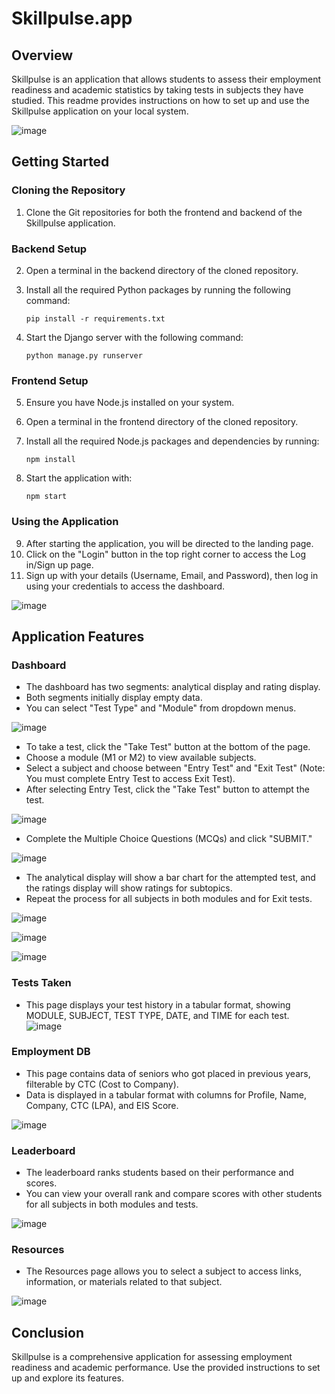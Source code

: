 # Skillpulse.app

## Overview
Skillpulse is an application that allows students to assess their employment readiness and academic statistics by taking tests in subjects they have studied. This readme provides instructions on how to set up and use the Skillpulse application on your local system.


![image](https://github.com/DeexithParand2k2/Skillpulse.app/assets/82024077/5ba6b435-7fcf-4617-ac8e-0cdc3d78a3e8)



## Getting Started

### Cloning the Repository
1. Clone the Git repositories for both the frontend and backend of the Skillpulse application.

### Backend Setup
2. Open a terminal in the backend directory of the cloned repository.
3. Install all the required Python packages by running the following command:
   ```shell
   pip install -r requirements.txt
   ```

4. Start the Django server with the following command:
   ```shell
   python manage.py runserver
   ```

### Frontend Setup
5. Ensure you have Node.js installed on your system.
6. Open a terminal in the frontend directory of the cloned repository.
7. Install all the required Node.js packages and dependencies by running:
   ```shell
   npm install
   ```

8. Start the application with:
   ```shell
   npm start
   ```

### Using the Application
9. After starting the application, you will be directed to the landing page.
10. Click on the "Login" button in the top right corner to access the Log in/Sign up page.
11. Sign up with your details (Username, Email, and Password), then log in using your credentials to access the dashboard.

    
![image](https://github.com/DeexithParand2k2/Skillpulse.app/assets/82024077/ead3cf6d-e53a-44d4-88b7-457b505ac18c)



## Application Features

### Dashboard
- The dashboard has two segments: analytical display and rating display.
- Both segments initially display empty data.
- You can select "Test Type" and "Module" from dropdown menus.

  
![image](https://github.com/DeexithParand2k2/Skillpulse.app/assets/82024077/7672888b-bbc6-4336-a5bd-a4bebec236df)


- To take a test, click the "Take Test" button at the bottom of the page.
- Choose a module (M1 or M2) to view available subjects.
- Select a subject and choose between "Entry Test" and "Exit Test" (Note: You must complete Entry Test to access Exit Test).
- After selecting Entry Test, click the "Take Test" button to attempt the test.

  
![image](https://github.com/DeexithParand2k2/Skillpulse.app/assets/82024077/4da362c7-8559-4817-afd7-b7cc23e64352)


- Complete the Multiple Choice Questions (MCQs) and click "SUBMIT."

  
![image](https://github.com/DeexithParand2k2/Skillpulse.app/assets/82024077/e7eae48a-83d3-438b-a6a8-8df9ed3aa6aa)


- The analytical display will show a bar chart for the attempted test, and the ratings display will show ratings for subtopics.
- Repeat the process for all subjects in both modules and for Exit tests.

  
![image](https://github.com/DeexithParand2k2/Skillpulse.app/assets/82024077/e7ad21e5-dab2-4032-ab8c-907a4a43d473)

![image](https://github.com/DeexithParand2k2/Skillpulse.app/assets/82024077/d9c46d13-910f-4630-9b6e-2c51a33ab9f5)

![image](https://github.com/DeexithParand2k2/Skillpulse.app/assets/82024077/b2e9012e-4619-4560-97cf-84b6a4f8afd8)

### Tests Taken
- This page displays your test history in a tabular format, showing MODULE, SUBJECT, TEST TYPE, DATE, and TIME for each test.
![image](https://github.com/DeexithParand2k2/Skillpulse.app/assets/82024077/22585b33-5d05-4ad1-aff9-81d97369e42b)

### Employment DB
- This page contains data of seniors who got placed in previous years, filterable by CTC (Cost to Company).
- Data is displayed in a tabular format with columns for Profile, Name, Company, CTC (LPA), and EIS Score.

  
![image](https://github.com/DeexithParand2k2/Skillpulse.app/assets/82024077/d80a68fa-a6f5-4e76-ba0f-c0f6c2474767)


### Leaderboard
- The leaderboard ranks students based on their performance and scores.
- You can view your overall rank and compare scores with other students for all subjects in both modules and tests.

  
![image](https://github.com/DeexithParand2k2/Skillpulse.app/assets/82024077/d4c52876-46b6-4971-ac09-502aebebdbd2)


### Resources
- The Resources page allows you to select a subject to access links, information, or materials related to that subject.

![image](https://github.com/DeexithParand2k2/Skillpulse.app/assets/82024077/2ef25fba-04cc-4429-b9f7-788a8b600d29)

## Conclusion
Skillpulse is a comprehensive application for assessing employment readiness and academic performance. Use the provided instructions to set up and explore its features.









